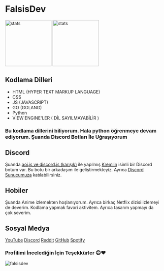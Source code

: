 # FalsisDev
<img src="https://github-readme-stats.vercel.app/api?username=falsisdev&show_icons=true&theme=tokyonight" width="%100" height="150px" alt="stats" />
<img src="https://github-readme-stats.vercel.app/api/top-langs/?username=falsisdev&layout=compact&theme=tokyonight" width="%100" height="150px" alt="stats" />

## Kodlama Dilleri
- HTML (HYPER TEXT MARKUP LANGUAGE)
- CSS
- JS (JAVASCRIPT)
- GO (GOLANG)
- Python
- VIEW ENGINE'LER ( DİL SAYILMAYABİLİR )
### Bu kodlama dillerini biliyorum. Hala python öğrenmeye devam ediyorum. Şuanda Discord Botları İle Uğraşıyorum

## Discord
Şuanda [aoi.js ve discord.js (karışık)](https//npmjs.org/package/aoi.js) ile yapılmış [Kremlin](https://www.kremlin-bot.ga) isimli bir Discord botum var. Bu botu bir arkadaşım ile geliştirmekteyiz.
Ayrıca [Discord Sunucumuza](https://discord.gg/QjnTKbHF89) katılabilirsiniz.

## Hobiler
Şuanda Anime izlemekten hoşlanıyorum. Ayrıca birkaç Netflix dizisi izlemeyi de deverim.
Kodlama yapmak favori aktivitem.
Ayrıca tasarım yapmayı da çok severim.

## Sosyal Medya

<i class="fab fa-youtube"></i> [YouTube](https://www.youtube.com/channel/UCmRc4MxoAXDGaGUMqPaCrwQ)
<i class="fab fa-discord"></i> [Discord](https://discord.gg/QjnTKbHF89)
<i class="fab fa-reddit"></i> [Reddit](https://reddit.com/u/fnfalsiss)
<i class="fab fa-github"></i> [GitHub](https://github.com/falsisdev)
<i class="fab fa-spotify"></i> [Spotify](https://open.spotify.com/user/315l5ib3a4fd2obidm76lipspxji?si=ca9de151fd734ade)

### Profilimi İncelediğin İçin Teşekkürler 😊❤
![falsisdev](https://i.pinimg.com/originals/e2/9b/67/e29b67f7e735a9be2fb891a61488437e.gif)
